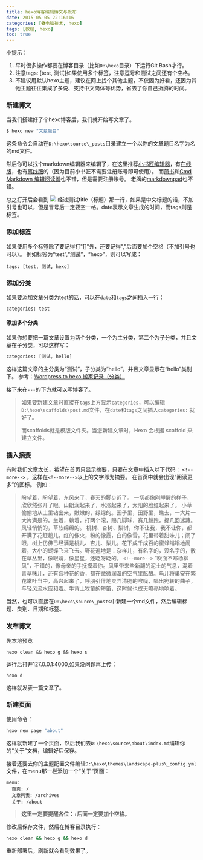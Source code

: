 ```yaml
---
title: hexo博客编辑博文与发布
date: 2015-05-05 22:16:16
categories: [➎电脑技术, hexo]
tags: [教程, hexo]
toc: true
---
```

小提示：
1. 平时很多操作都要在博客目录（比如`D:\hexo`目录）下运行Git Bash才行。
2. 注意tags: [test, 测试]如果使用多个标签，注意逗号和测试之间还有个空格。
3. 不建议用默认hexo主题，建议在网上找个其他主题，不仅因为好看，还因为其他主题往往集成了多说、支持中文简体等优势，省去了你自己折腾的时间。

### 新建博文

当我们搭建好了个hexo博客后，我们就开始写文章了。
``` bash
$ hexo new "文章题目"
```
这条命令会自动在`D:\hexo\source\_posts`目录建立一个以你的文章题目名字为名的md文件。

然后你可以找个markdown编辑器来编辑了，在这里推荐[小书匠编辑器][1]，有[在线版][2]，也有[离线版][3]的（因为目前小书匠不需要注册账号即可使用）。
而[简书][4]和[Cmd Markdown 编辑阅读器][5]也不错，但是需要注册账号。
老牌的[markdownpad][6]也不错。
<!--more-->
总之打开后会看到
![][7]
经过测试title（标题）那一行，如果是中文标题的话，不加引号也可以，但是冒号后一定要空一格。date表示文章生成的时间，而tags则是标签。
### 添加标签
如果使用多个标签除了要记得打"[]"外，还要记得","后面要加个空格（不加引号也可以）。
例如标签为“test”,“测试”，“hexo”，则可以写成：

    tags: [test, 测试, hexo]
### 添加分类
如果要添加文章分类为test的话，可以在`date`和`tags`之间插入一行：

    categories: test

#### 添加多个分类
如果你想要把一篇文章设置为两个分类，一个为主分类，第二个为子分类，并且文章在子分类，可以这样写：
``` bash
categories: [测试, hello]
```
这样这篇文章的主分类为“测试”，子分类为“hello”，并且文章显示在“hello”类别下。
参考：[Wordpress to hexo 搬家记录（分类）][8]

接下来在`---`的下方就可以写博客了。
>如果要新建文章时直接在`tags`上方显示`categories`，可以编辑`D:\hexo\scaffolds\post.md`文件，在`date`和`tags`之间插入`categories:` 就好了。
>
>而scaffolds就是模版文件夹。当您新建文章时，Hexo 会根据 scaffold 来建立文件。


### 插入摘要

有时我们文章太长，希望在首页只显示摘要，只要在文章中插入以下代码： `<!--more-->` ，这样在`<!--more-->`以上的文字即为摘要。
在首页中就会出现“阅读更多”的图标。
例如：

>盼望着，盼望着，东风来了，春天的脚步近了。
一切都像刚睡醒的样子，欣欣然张开了眼。山朗润起来了，水涨起来了，太阳的脸红起来了。
小草偷偷地从土里钻出来，嫩嫩的，绿绿的。园子里，田野里，瞧去，一大片一大片满是的。坐着，躺着，打两个滚，踢几脚球，赛几趟跑，捉几回迷藏。风轻悄悄的，草软绵绵的。
桃树、杏树、梨树，你不让我，我不让你，都开满了花赶趟儿。红的像火，粉的像霞，白的像雪。花里带着甜味儿；闭了眼，树上仿佛已经满是桃儿、杏儿、梨儿。花下成千成百的蜜蜂嗡嗡地闹着，大小的蝴蝶飞来飞去。野花遍地是：杂样儿，有名字的，没名字的，散在草丛里，像眼睛，像星星，还眨呀眨的。
>`<!--more-->`
“吹面不寒杨柳风”，不错的，像母亲的手抚摸着你。风里带来些新翻的泥土的气息，混着青草味儿，还有各种花的香，都在微微润湿的空气里酝酿。鸟儿将巢安在繁花嫩叶当中，高兴起来了，呼朋引伴地卖弄清脆的喉咙，唱出宛转的曲子，与轻风流水应和着。牛背上牧童的短笛，这时候也成天嘹亮地响着。

当然，也可以直接在`D:\hexo\source\_posts`中新建一个md文件，然后编辑标题、类别、日期和标签。

### 发布博文
先本地预览

    hexo clean && hexo g && hexo s

运行后打开127.0.0.1:4000,如果没问题再上传：

    hexo d
    
这样就发表一篇文章了。

### 新建页面
使用命令：
``` bash
hexo new page "about"
```
这样就新建了一个页面，然后我们去`D:\hexo\source\about\index.md`编辑你的“关于”文档，编辑好后保存。

接着还要去你的主题配置文件编辑`D:\hexo\themes\landscape-plus\_config.yml`文件，在menu那一栏添加一个“关于”页面：

```
menu:
  首页: /
  文章列表: /archives
  关于: /about

```
>**这里一定要提醒各位：`:`后面一定要加个空格。**

修改后保存文件，然后在博客目录执行：
``` bash
hexo clean && hexo g && hexo d
```
重新部署后，刷新就会看到效果了。


  [1]: http://xiaoshujiang.com/
  [2]: http://markdown.xiaoshujiang.com/
  [3]: http://soft.xiaoshujiang.com/
  [4]: http://www.jianshu.com/
  [5]: https://www.zybuluo.com/mdeditor
  [6]: http://markdownpad.com/
  [7]: http://7xi78f.com1.z0.glb.clouddn.com/03-07.png
  [8]: http://www.xdnote.com/wordpress-to-hexo/#Categroies: